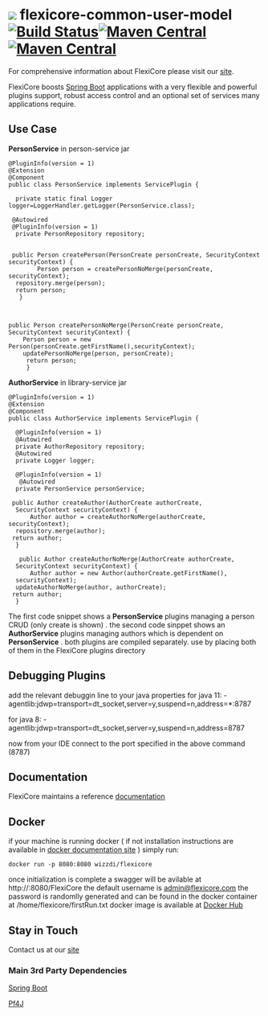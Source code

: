 



# ![](https://support.wizzdi.com/wp-content/uploads/2020/05/flexicore-icon-extra-small.png) flexicore-common-user-model [![Build Status](https://jenkins.wizzdi.com/buildStatus/icon?job=flexicore-common-user-model)](https://jenkins.wizzdi.com/job/flexicore-common-user-model/)[![Maven Central](https://img.shields.io/maven-central/v/com.wizzdi/flexicore-common-user-model.svg?label=Maven%20Central)](https://search.maven.org/search?q=g:%22com.wizzdi%22%20AND%20a:%22flexicore-common-user-model%22)[![Maven Central](https://img.shields.io/docker/cloud/automated/wizzdi/flexicore)](https://hub.docker.com/r/wizzdi/flexicore)


For comprehensive information about FlexiCore please visit our [site](http://wizzdi.com/).

FlexiCore boosts [Spring Boot](https://github.com/spring-projects/spring-boot) applications with a very flexible and powerful plugins support, robust access control and an optional set of services many applications require.

## Use Case

**PersonService** in person-service jar

    @PluginInfo(version = 1)  
    @Extension  
    @Component
    public class PersonService implements ServicePlugin {  
    
      private static final Logger logger=LoggerHandler.getLogger(PersonService.class);  
      
     @Autowired  
     @PluginInfo(version = 1)  
      private PersonRepository repository;  
      
      
     public Person createPerson(PersonCreate personCreate, SecurityContext securityContext) {  
            Person person = createPersonNoMerge(personCreate, securityContext);  
      repository.merge(person);  
      return person;  
       }  


  
    public Person createPersonNoMerge(PersonCreate personCreate, SecurityContext securityContext) {  
        Person person = new Person(personCreate.getFirstName(),securityContext);  
        updatePersonNoMerge(person, personCreate); 
         return person;  
         }
  

  

**AuthorService** in library-service jar

    @PluginInfo(version = 1)  
    @Extension  
    @Component  
    public class AuthorService implements ServicePlugin {  
      
      @PluginInfo(version = 1)  
      @Autowired  
      private AuthorRepository repository;  
      @Autowired  
      private Logger logger;  
      
      @PluginInfo(version = 1)  
       @Autowired  
      private PersonService personService;  
      
     public Author createAuthor(AuthorCreate authorCreate,  
      SecurityContext securityContext) {  
          Author author = createAuthorNoMerge(authorCreate, securityContext);  
      repository.merge(author);  
     return author;  
      }  
      
       public Author createAuthorNoMerge(AuthorCreate authorCreate,  
      SecurityContext securityContext) {  
          Author author = new Author(authorCreate.getFirstName(),  
      securityContext);  
      updateAuthorNoMerge(author, authorCreate);  
     return author;  
      }
The first code snippet shows a **PersonService** plugins managing a person CRUD (only create is shown) . the second code sinppet shows an **AuthorService** plugins managing authors which is dependent on **PersonService** . both plugins are compiled separately. use by placing both of them in the FlexiCore plugins directory 

## Debugging Plugins
add the relevant debuggin line to your java properties
for java 11: 
-agentlib:jdwp=transport=dt_socket,server=y,suspend=n,address=*:8787

for java 8:
-agentlib:jdwp=transport=dt_socket,server=y,suspend=n,address=8787

now from your IDE connect to the port specified in the above command (8787)


## Documentation
FlexiCore maintains a reference [documentation](https://support.wizzdi.com)

## Docker
if your machine is running docker ( if not installation instructions are available in [docker documentation site](https://docs.docker.com/get-docker/) ) simply run:

    docker run -p 8080:8080 wizzdi/flexicore
    
once initialization is complete a swagger will be avilable at http://<your-server-ip>:8080/FlexiCore
the default username is admin@flexicore.com the password is randomlly generated and can be found in the docker container at /home/flexicore/firstRun.txt
docker image is available at [Docker Hub](https://hub.docker.com/r/wizzdi/flexicore)


## Stay in Touch
Contact us at our [site](http://wizzdi.com/)


### Main 3rd Party Dependencies

[Spring Boot](https://github.com/spring-projects/spring-boot)

[Pf4J](https://github.com/pf4j/pf4j)
